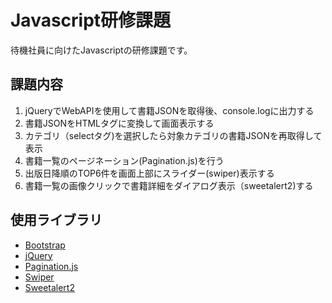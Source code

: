 # Javascript研修課題

待機社員に向けたJavascriptの研修課題です。

## 課題内容
1. jQueryでWebAPIを使用して書籍JSONを取得後、console.logに出力する
2. 書籍JSONをHTMLタグに変換して画面表示する
3. カテゴリ（selectタグ)を選択したら対象カテゴリの書籍JSONを再取得して表示
4. 書籍一覧のページネーション(Pagination.js)を行う
5. 出版日降順のTOP6件を画面上部にスライダー(swiper)表示する
6. 書籍一覧の画像クリックで書籍詳細をダイアログ表示（sweetalert2)する

## 使用ライブラリ
* [Bootstrap](https://getbootstrap.jp/)
* [jQuery](https://jquery.com/)
* [Pagination.js](https://pagination.js.org/)
* [Swiper](https://swiperjs.com/)
* [Sweetalert2](https://sweetalert2.github.io/)
